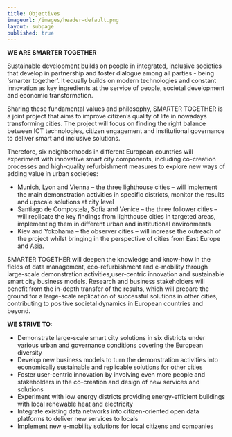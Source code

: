 ```yaml
---
title: Objectives
imageurl: /images/header-default.png
layout: subpage
published: true
---
```


**WE ARE SMARTER TOGETHER**

Sustainable development builds on people in integrated, inclusive societies that develop in partnership and foster dialogue among all parties - being ‘smarter together’. It equally builds on modern technologies and constant innovation as key ingredients at the service of people, societal development and economic transformation.

Sharing these fundamental values and philosophy, SMARTER TOGETHER is a joint project that aims to improve citizen’s quality of life in nowadays transforming cities. The project will focus on finding the right balance between ICT technologies, citizen engagement and institutional governance to deliver smart and inclusive solutions.

Therefore, six neighborhoods in different European countries will experiment with innovative smart city components, including co-creation processes and high-quality refurbishment measures to explore new ways of adding value in urban societies:

*   Munich, Lyon and Vienna – the three lighthouse cities – will implement the main demonstration activities in specific districts, monitor the results and upscale solutions at city level
*   Santiago de Compostela, Sofia and Venice – the three follower cities – will replicate the key findings from lighthouse cities in targeted areas, implementing them in different urban and institutional environments
*   Kiev and Yokohama – the observer cities – will increase the outreach of the project whilst bringing in the perspective of cities from East Europe and Asia. 

SMARTER TOGETHER will deepen the knowledge and know-how in the fields of data management, eco-refurbishment and e-mobility through large-scale demonstration activities,user-centric innovation and sustainable smart city business models. Research and business stakeholders will benefit from the in-depth transfer of the results, which will prepare the ground for a large-scale replication of successful solutions in other cities, contributing to positive societal dynamics in European countries and beyond.

**WE STRIVE TO:**

*   Demonstrate large-scale smart city solutions in six districts under various urban and governance conditions covering the European diversity
*   Develop new business models to turn the demonstration activities into economically sustainable and replicable solutions for other cities
*   Foster user-centric innovation by involving even more people and stakeholders in the co-creation and design of new services and solutions
*   Experiment with low energy districts providing energy-efficient buildings with local renewable heat and electricity
*   Integrate existing data networks into citizen-oriented open data platforms to deliver new services to locals
*   Implement new e-mobility solutions for local citizens and companies 